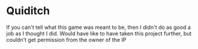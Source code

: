 # Quiditch

If you can't tell what this game was meant to be, then I didn't do as good a job as I thought I did. 
Would have like to have taken this project further, but couldn't get permission from the owner of the IP
